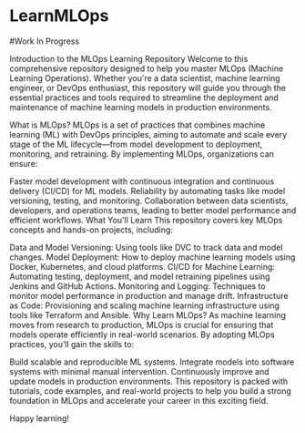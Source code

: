 # LearnMLOps

#Work In Progress

Introduction to the MLOps Learning Repository
Welcome to this comprehensive repository designed to help you master MLOps (Machine Learning Operations). Whether you're a data scientist, machine learning engineer, or DevOps enthusiast, this repository will guide you through the essential practices and tools required to streamline the deployment and maintenance of machine learning models in production environments.

What is MLOps?
MLOps is a set of practices that combines machine learning (ML) with DevOps principles, aiming to automate and scale every stage of the ML lifecycle—from model development to deployment, monitoring, and retraining. By implementing MLOps, organizations can ensure:

Faster model development with continuous integration and continuous delivery (CI/CD) for ML models.
Reliability by automating tasks like model versioning, testing, and monitoring.
Collaboration between data scientists, developers, and operations teams, leading to better model performance and efficient workflows.
What You'll Learn
This repository covers key MLOps concepts and hands-on projects, including:

Data and Model Versioning: Using tools like DVC to track data and model changes.
Model Deployment: How to deploy machine learning models using Docker, Kubernetes, and cloud platforms.
CI/CD for Machine Learning: Automating testing, deployment, and model retraining pipelines using Jenkins and GitHub Actions.
Monitoring and Logging: Techniques to monitor model performance in production and manage drift.
Infrastructure as Code: Provisioning and scaling machine learning infrastructure using tools like Terraform and Ansible.
Why Learn MLOps?
As machine learning moves from research to production, MLOps is crucial for ensuring that models operate efficiently in real-world scenarios. By adopting MLOps practices, you’ll gain the skills to:

Build scalable and reproducible ML systems.
Integrate models into software systems with minimal manual intervention.
Continuously improve and update models in production environments.
This repository is packed with tutorials, code examples, and real-world projects to help you build a strong foundation in MLOps and accelerate your career in this exciting field.

Happy learning!
